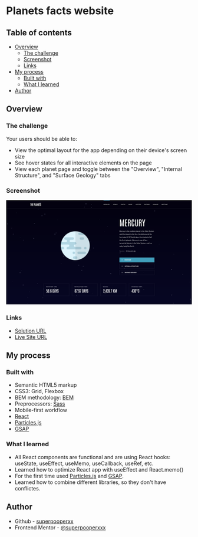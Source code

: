 # Planets facts website

## Table of contents

- [Overview](#overview)
  - [The challenge](#the-challenge)
  - [Screenshot](#screenshot)
  - [Links](#links)
- [My process](#my-process)
  - [Built with](#built-with)
  - [What I learned](#what-i-learned)
- [Author](#author)

## Overview

### The challenge

Your users should be able to:

- View the optimal layout for the app depending on their device's screen size
- See hover states for all interactive elements on the page
- View each planet page and toggle between the "Overview", "Internal Structure", and "Surface Geology" tabs

### Screenshot

![](demo.png)


### Links

- [Solution URL](https://github.com/superpooperxxx/planets-facts)
- [Live Site URL](https://superpooperxxx.github.io/planets-facts/)

## My process

### Built with

- Semantic HTML5 markup
- CSS3: Grid, Flexbox
- BEM methodology: [BEM](https://en.bem.info/methodology/)
- Preprocessors: [Sass](https://sass-lang.com)
- Mobile-first workflow
- [React](https://reactjs.org/)
- [Particles.js](https://particles.js.org/)
- [GSAP](https://greensock.com/gsap/)

### What I learned

- All React components are functional and are using React hooks: useState, useEffect, useMemo, useCallback, useRef, etc.
- Learned how to optimize React app with useEffect and React.memo()
- For the first time used [Particles.js](https://particles.js.org/) and [GSAP](https://greensock.com/gsap/).
- Learned how to combine different libraries, so they don't have conflictes.

## Author

- Github - [superpooperxx](https://github.com/superpooperxxx)
- Frontend Mentor - [@superpooperxxx](https://www.frontendmentor.io/profile/superpooperxxx)
